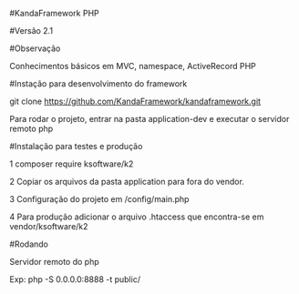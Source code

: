 


#KandaFramework PHP

#Versão 2.1

#Observação

Conhecimentos básicos em MVC, namespace, ActiveRecord PHP

#Instação para desenvolvimento do framework

git clone https://github.com/KandaFramework/kandaframework.git

Para rodar o projeto, entrar na pasta application-dev e executar o servidor remoto php
 
 
#Instalação para testes e produção

1 composer require ksoftware/k2

2 Copiar os arquivos da pasta application para fora do vendor.

3 Configuração do projeto em /config/main.php

4 Para produção adicionar o arquivo .htaccess que encontra-se em vendor/ksoftware/k2

#Rodando


Servidor remoto do php

Exp: php -S 0.0.0.0:8888 -t public/
